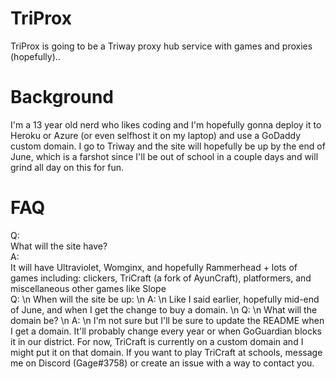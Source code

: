 # TriProx

TriProx is going to be a Triway proxy hub service with games and proxies (hopefully)..

# Background
I'm a 13 year old nerd who likes coding and I'm hopefully gonna deploy it to Heroku or Azure (or even selfhost it on my laptop) and use a GoDaddy custom domain. I go to Triway and the site will hopefully be up by the end of June, which is a farshot since I'll be out of school in a couple days and will grind all day on this for fun.

# FAQ

Q: <br>
  What will the site have? <br>
A: <br>
  It will have Ultraviolet, Womginx, and hopefully Rammerhead + lots of games including: clickers, TriCraft (a fork of AyunCraft), platformers, and miscellaneous other games like Slope <br>
Q: \n
  When will the site be up:  \n
A: \n
  Like I said earlier, hopefully mid-end of June, and when I get the change to buy a domain. \n
Q: \n
  What will the domain be? \n
A: \n
  I'm not sure but I'll be sure to update the README when I get a domain. It'll probably change every year or when GoGuardian blocks it in our district. For now, TriCraft is currently on a custom domain and I might put it on that domain. If you want to play TriCraft at schools, message me on Discord (Gage#3758) or create an issue with a way to contact you.
